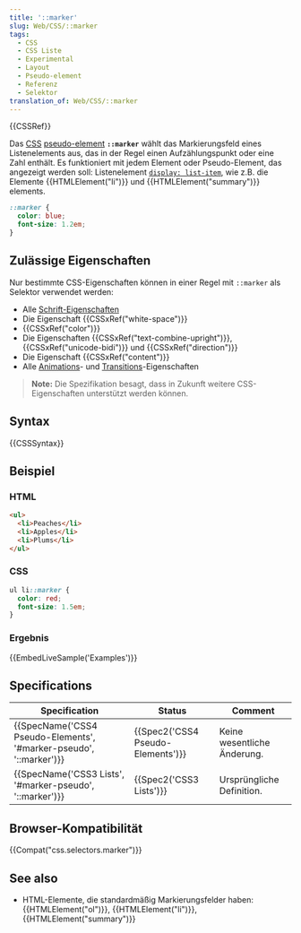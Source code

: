 ```yaml
---
title: '::marker'
slug: Web/CSS/::marker
tags:
  - CSS
  - CSS Liste
  - Experimental
  - Layout
  - Pseudo-element
  - Referenz
  - Selektor
translation_of: Web/CSS/::marker
---
```

{{CSSRef}}

Das [CSS](/de/docs/Web/CSS) [pseudo-element](/de/CSS/Pseudo-elements) **`::marker`** wählt das Markierungsfeld eines Listenelements aus, das in der Regel einen Aufzählungspunkt oder eine Zahl enthält. Es funktioniert mit jedem Element oder Pseudo-Element, das angezeigt werden soll: Listenelement [`display: list-item`](/de/docs/Web/CSS/display), wie z.B. die Elemente {{HTMLElement("li")}} und {{HTMLElement("summary")}} elements.

```css
::marker {
  color: blue;
  font-size: 1.2em;
}
```

## Zulässige Eigenschaften

Nur bestimmte CSS-Eigenschaften können in einer Regel mit `::marker` als Selektor verwendet werden:

- Alle [Schrift-Eigenschaften](/de/docs/Web/CSS/CSS_Fonts)
- Die Eigenschaft {{CSSxRef("white-space")}}
- {{CSSxRef("color")}}
- Die Eigenschaften {{CSSxRef("text-combine-upright")}}, {{CSSxRef("unicode-bidi")}} und {{CSSxRef("direction")}}
- Die Eigenschaft {{CSSxRef("content")}}
- Alle [Animations](/de/docs/Web/CSS/CSS_Animations#CSS_Properties)- und [Transitions](/de/docs/Web/CSS/CSS_Transitions#Properties)-Eigenschaften

> **Note:** Die Spezifikation besagt, dass in Zukunft weitere CSS-Eigenschaften unterstützt werden können.

## Syntax

{{CSSSyntax}}

## Beispiel

### HTML

```html
<ul>
  <li>Peaches</li>
  <li>Apples</li>
  <li>Plums</li>
</ul>
```

### CSS

```css
ul li::marker {
  color: red;
  font-size: 1.5em;
}
```

### Ergebnis

{{EmbedLiveSample('Examples')}}

## Specifications

| Specification                                                                            | Status                                       | Comment                     |
| ---------------------------------------------------------------------------------------- | -------------------------------------------- | --------------------------- |
| {{SpecName('CSS4 Pseudo-Elements', '#marker-pseudo', '::marker')}} | {{Spec2('CSS4 Pseudo-Elements')}} | Keine wesentliche Änderung. |
| {{SpecName('CSS3 Lists', '#marker-pseudo', '::marker')}}             | {{Spec2('CSS3 Lists')}}             | Ursprüngliche Definition.   |

## Browser-Kompatibilität

{{Compat("css.selectors.marker")}}

## See also

- HTML-Elemente, die standardmäßig Markierungsfelder haben: {{HTMLElement("ol")}}, {{HTMLElement("li")}}, {{HTMLElement("summary")}}

